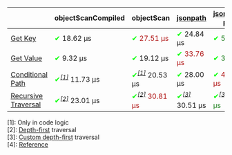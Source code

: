 | |objectScanCompiled|objectScan|[jsonpath](https://www.npmjs.com/package/jsonpath)|[jsonpath-plus](https://www.npmjs.com/package/jsonpath-plus)|[jmespath](https://www.npmjs.com/package/jmespath)|
|---|---|---|---|---|---|
|<a href="./test/comparison/suites/key.js">Get Key</a>|<span style='color:#00ff00'>✔</span> 18.62 μs|<span style="color:#b01414"><span style='color:#00ff00'>✔</span> 27.51 μs</span>|<span style='color:#00ff00'>✔</span> 24.84 μs|<span style="color:#1f811f"><span style='color:#00ff00'>✔</span> 5.75 μs</span>|<span style='color:#ff0000'>✘</span>|
|<a href="./test/comparison/suites/value.js">Get Value</a>|<span style='color:#00ff00'>✔</span> 9.32 μs|<span style='color:#00ff00'>✔</span> 19.12 μs|<span style="color:#b01414"><span style='color:#00ff00'>✔</span> 33.76 μs</span>|<span style="color:#1f811f"><span style='color:#00ff00'>✔</span> 3.18 μs</span>|<span style='color:#00ff00'>✔</span> 5.80 μs|
|<a href="./test/comparison/suites/condition.js">Conditional Path</a>|<span style='color:#00ff00'>✔</span><i><sup><a href="#timing_ref_1">[1]</a></sup></i> 11.73 μs|<span style='color:#00ff00'>✔</span><i><sup><a href="#timing_ref_1">[1]</a></sup></i> 20.53 μs|<span style='color:#00ff00'>✔</span> 28.00 μs|<span style="color:#b01414"><span style='color:#00ff00'>✔</span> 470.71 μs</span>|<span style="color:#1f811f"><span style='color:#00ff00'>✔</span> 8.44 μs</span>|
|<a href="./test/comparison/suites/recursive.js">Recursive Traversal</a>|<span style='color:#00ff00'>✔</span><i><sup><a href="#timing_ref_2">[2]</a></sup></i> 23.01 μs|<span style="color:#b01414"><span style='color:#00ff00'>✔</span><i><sup><a href="#timing_ref_2">[2]</a></sup></i> 30.81 μs</span>|<span style='color:#00ff00'>✔</span><i><sup><a href="#timing_ref_3">[3]</a></sup></i> 30.51 μs|<span style="color:#1f811f"><span style='color:#00ff00'>✔</span><i><sup><a href="#timing_ref_3">[3]</a></sup></i> 9.71 μs</span>|<span style='color:#ff0000'>✘</span><i><sup><a href="#timing_ref_4">[4]</a></sup></i>|

<a id="timing_ref_1">[1]</a>:  Only in code logic<br>
<a id="timing_ref_2">[2]</a>:  [Depth-first](https://en.wikipedia.org/wiki/Tree_traversal#Depth-first_search) traversal<br>
<a id="timing_ref_3">[3]</a>:  [Custom depth-first](https://cs.stackexchange.com/questions/99440) traversal<br>
<a id="timing_ref_4">[4]</a>: [Reference](https://github.com/jmespath/jmespath.py/issues/110)<br>
